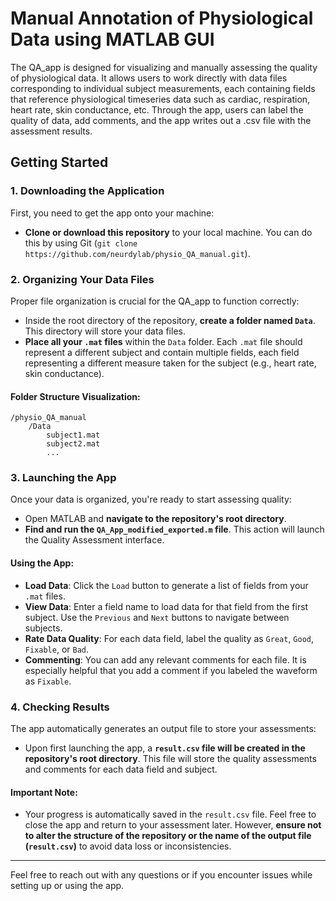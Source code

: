# Manual Annotation of Physiological Data using MATLAB GUI

The QA_app is designed for visualizing and manually assessing the quality of physiological data. It allows users to work directly with data files corresponding to individual subject measurements, each containing fields that reference physiological timeseries data such as cardiac, respiration, heart rate, skin conductance, etc. Through the app, users can label the quality of data, add comments, and the app writes out a .csv file with the assessment results.

## Getting Started

### 1. Downloading the Application

First, you need to get the app onto your machine:

- **Clone or download this repository** to your local machine. You can do this by using Git (`git clone https://github.com/neurdylab/physio_QA_manual.git`).

### 2. Organizing Your Data Files

Proper file organization is crucial for the QA_app to function correctly:

- Inside the root directory of the repository, **create a folder named `Data`**. This directory will store your data files.
- **Place all your `.mat` files** within the `Data` folder. Each `.mat` file should represent a different subject and contain multiple fields, each field representing a different measure taken for the subject (e.g., heart rate, skin conductance).


#### Folder Structure Visualization:

```
/physio_QA_manual
    /Data
        subject1.mat
        subject2.mat
        ...
```

### 3. Launching the App

Once your data is organized, you're ready to start assessing quality:

- Open MATLAB and **navigate to the repository's root directory**.
- **Find and run the `QA_App_modified_exported.m` file**. This action will launch the Quality Assessment interface.

#### Using the App:

- **Load Data**: Click the `Load` button to generate a list of fields from your `.mat` files.
- **View Data**: Enter a field name to load data for that field from the first subject. Use the `Previous` and `Next` buttons to navigate between subjects.
- **Rate Data Quality**: For each data field, label the quality as `Great`, `Good`, `Fixable`, or `Bad`.
- **Commenting**: You can add any relevant comments for each file. It is especially helpful that you add a comment if you labeled the waveform as `Fixable`. 

### 4. Checking Results

The app automatically generates an output file to store your assessments:

- Upon first launching the app, a **`result.csv` file will be created in the repository's root directory**. This file will store the quality assessments and comments for each data field and subject.

#### Important Note:

- Your progress is automatically saved in the `result.csv` file. Feel free to close the app and return to your assessment later. However, **ensure not to alter the structure of the repository or the name of the output file (`result.csv`)** to avoid data loss or inconsistencies.

---

Feel free to reach out with any questions or if you encounter issues while setting up or using the app.

